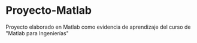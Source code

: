 # Proyecto-Matlab
Proyecto elaborado en Matlab como evidencia de aprendizaje del curso de "Matlab para Ingenierías" 
